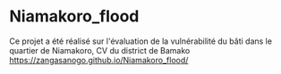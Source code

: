 # Niamakoro_flood
Ce projet a été réalisé sur l'évaluation de la vulnérabilité du bâti dans le quartier de Niamakoro, CV du district de Bamako
https://zangasanogo.github.io/Niamakoro_flood/
